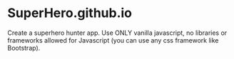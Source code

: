 # SuperHero.github.io
 Create a superhero hunter app. Use ONLY vanilla javascript, no libraries or frameworks allowed for Javascript (you can use any css framework like Bootstrap).
